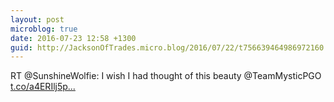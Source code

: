 ```yaml
---
layout: post
microblog: true
date: 2016-07-23 12:58 +1300
guid: http://JacksonOfTrades.micro.blog/2016/07/22/t756639464986972160.html
---
```

RT @SunshineWolfie: I wish I had thought of this beauty
@TeamMysticPGO [t.co/a4ERIlj5p...](https://t.co/a4ERIlj5p6)
